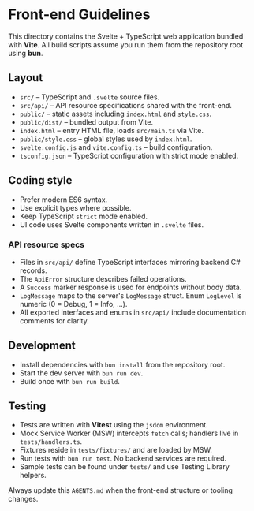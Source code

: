 # Front-end Guidelines

This directory contains the Svelte + TypeScript web application bundled with **Vite**.
All build scripts assume you run them from the repository root using **bun**.

## Layout

- `src/` – TypeScript and `.svelte` source files.
- `src/api/` – API resource specifications shared with the front-end.
- `public/` – static assets including `index.html` and `style.css`.
- `public/dist/` – bundled output from Vite.
- `index.html` – entry HTML file, loads `src/main.ts` via Vite.
- `public/style.css` – global styles used by `index.html`.
- `svelte.config.js` and `vite.config.ts` – build configuration.
- `tsconfig.json` – TypeScript configuration with strict mode enabled.

## Coding style
- Prefer modern ES6 syntax.
- Use explicit types where possible.
- Keep TypeScript `strict` mode enabled.
- UI code uses Svelte components written in `.svelte` files.

### API resource specs
- Files in `src/api/` define TypeScript interfaces mirroring backend C# records.
- The `ApiError` structure describes failed operations.
- A `Success` marker response is used for endpoints without body data.
- `LogMessage` maps to the server's `LogMessage` struct. Enum `LogLevel` is numeric (0 = Debug, 1 = Info, …).
- All exported interfaces and enums in `src/api/` include documentation comments for clarity.

## Development
- Install dependencies with `bun install` from the repository root.
- Start the dev server with `bun run dev`.
- Build once with `bun run build`.

## Testing
- Tests are written with **Vitest** using the `jsdom` environment.
- Mock Service Worker (MSW) intercepts `fetch` calls; handlers live in `tests/handlers.ts`.
- Fixtures reside in `tests/fixtures/` and are loaded by MSW.
- Run tests with `bun run test`. No backend services are required.
- Sample tests can be found under `tests/` and use Testing Library helpers.

Always update this `AGENTS.md` when the front-end structure or tooling changes.
